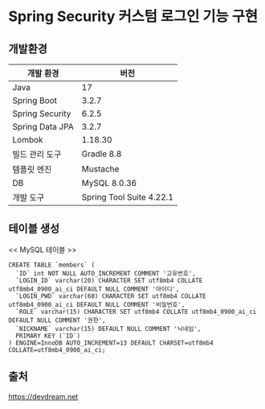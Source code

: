 <h1>Spring Security 커스텀 로그인 기능 구현</h1>

<h2>개발환경</h2>
<table class="table" style="width:400px">
    <thead>
        <tr>
            <th>개발 환경</th>
            <th>버전</th>
        </tr>
    </thead>
    <tbody class="table-border-bottom-0">
        <tr>
            <td>Java</td>
            <td>17</td>
        </tr>
        <tr>
            <td>Spring Boot</td>
            <td>3.2.7</td>
        </tr>
        <tr>
            <td>Spring Security</td>
            <td>6.2.5</td>
        </tr>
        <tr>
            <td>Spring Data JPA</td>
            <td>3.2.7</td>
        </tr>
        <tr>
            <td>Lombok</td>
            <td>1.18.30</td>
        </tr>
        <tr>
            <td>빌드 관리 도구</td>
            <td>Gradle 8.8</td>
        </tr>
        <tr>
            <td>템플릿 엔진</td>
            <td>Mustache</td>
        </tr>
        <tr>
            <td>DB</td>
            <td>MySQL 8.0.36</td>
        </tr>
        <tr>
            <td>개발 도구</td>
            <td>Spring Tool Suite 4.22.1</td>
        </tr>
    </tbody>
</table>
<h2>테이블 생성</h2>
<< MySQL 테이블 >>
<pre><code>CREATE TABLE `members` (
  `ID` int NOT NULL AUTO_INCREMENT COMMENT '고유번호',
  `LOGIN_ID` varchar(20) CHARACTER SET utf8mb4 COLLATE utf8mb4_0900_ai_ci DEFAULT NULL COMMENT '아이디',
  `LOGIN_PWD` varchar(60) CHARACTER SET utf8mb4 COLLATE utf8mb4_0900_ai_ci DEFAULT NULL COMMENT '비밀번호',
  `ROLE` varchar(15) CHARACTER SET utf8mb4 COLLATE utf8mb4_0900_ai_ci DEFAULT NULL COMMENT '권한',
  `NICKNAME` varchar(15) DEFAULT NULL COMMENT '닉네임',
  PRIMARY KEY (`ID`)
) ENGINE=InnoDB AUTO_INCREMENT=13 DEFAULT CHARSET=utf8mb4 COLLATE=utf8mb4_0900_ai_ci;
</code></pre>
<h2>출처</h2>
<a href="https://devdream.net" target="_blank">https://devdream.net</a>

